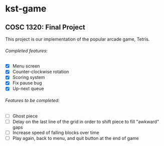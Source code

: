 # kst-game

## COSC 1320: Final Project

This project is our implementation of the popular arcade game, Tetris.

###### Completed features:
- [x] Menu screen
- [x] Counter-clockwise rotation
- [x] Scoring system
- [x] Fix pause bug
- [x] Up-next queue

###### Features to be completed:
- [ ] Ghost piece
- [ ] Delay on the last line of the grid in order to shift piece to fill "awkward" gaps
- [ ] Increase speed of falling blocks over time
- [ ] Play again, back to menu, and quit button at the end of game
